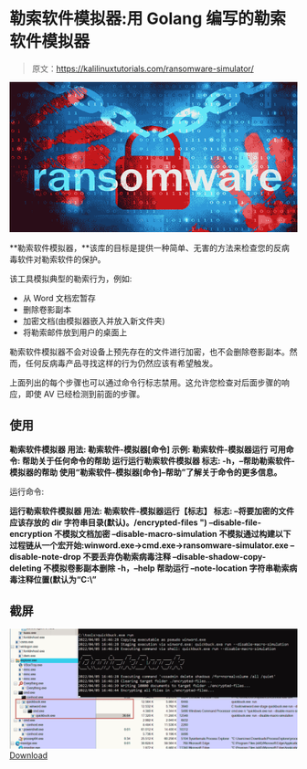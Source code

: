 # 勒索软件模拟器:用 Golang 编写的勒索软件模拟器

> 原文：<https://kalilinuxtutorials.com/ransomware-simulator/>

[![](img//b79ec867e7df0f9ae54c09d4279e6b5d.png)](https://blogger.googleusercontent.com/img/b/R29vZ2xl/AVvXsEjBSN4vq8IGlv_k5Rw127DT9VpdPE2nbCgYIe0p5RP6dIHWIryTAlVVY1j6pqY1JVvgf0OsfUfWbXSIsNrFRNdxnlgJko-WQkuNDSf37OMGuadxpAqLscZq1eY-v3GnqQXs2Mnj8uCMaOkkB-g1UePQfrrPYpUqpeJu_pY32MHT-iwWAr6WHMZdMBZh/s728/6a4a49_d13bb31280524c17aa0617ba59c98210_mv2.png)

**勒索软件模拟器，**该库的目标是提供一种简单、无害的方法来检查您的反病毒软件对勒索软件的保护。

该工具模拟典型的勒索行为，例如:

*   从 Word 文档宏暂存
*   删除卷影副本
*   加密文档(由模拟器嵌入并放入新文件夹)
*   将勒索邮件放到用户的桌面上

勒索软件模拟器不会对设备上预先存在的文件进行加密，也不会删除卷影副本。然而，任何反病毒产品寻找这样的行为仍然应该有希望触发。

上面列出的每个步骤也可以通过命令行标志禁用。这允许您检查对后面步骤的响应，即使 AV 已经检测到前面的步骤。

## 使用

**勒索软件模拟器
用法:
勒索软件-模拟器[命令]
示例:
勒索软件-模拟器运行
可用命令:
帮助关于任何命令的帮助
运行运行勒索软件模拟器
标志:
-h，–帮助勒索软件-模拟器的帮助
使用“勒索软件-模拟器[命令]–帮助”了解关于命令的更多信息。**

运行命令:

**运行勒索软件模拟器
用法:
勒索软件-模拟器运行【标志】
标志:
–将要加密的文件应该存放的 dir 字符串目录(默认)。/encrypted-files ")
–disable-file-encryption 不模拟文档加密
–disable-macro-simulation 不模拟通过构建以下过程链从一个宏开始:winword.exe->cmd.exe->ransomware-simulator.exe
–disable-note-drop 不要丢弃伪勒索病毒注释
–disable-shadow-copy-deleting 不模拟卷影副本删除
-h，–help 帮助运行
–note-location 字符串勒索病毒注释位置(默认为“C:\”**

## 截屏

![](img//062e70a98ede25e17bd90a9de4702dae.png)[Download](https://github.com/NextronSystems/ransomware-simulator)